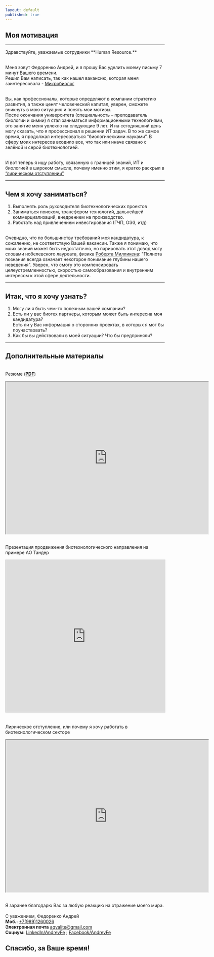 ```yaml
---
layout: default
published: true
---
```


## Моя мотивация
<hr>
Здравствуйте, уважаемые сотрудники **Human Resource.**

<br> Меня зовут Федоренко Андрей, и я прошу Вас уделить моему письму 7 минут Вашего времени.
<br> Решил Вам написать, так как нашел вакансию, которая меня заинтересовала - [Микробиолог](https://krasnodar.hh.ru/vacancy/18942162) <br>

<br> Вы, как профессионалы, которые определяют в компании стратегию развития, а также ценят человеческий капитал, уверен, сможете вникнуть в мою ситуацию и понять мои мотивы.
<br> После окончания университета (специальность – преподаватель биологии и химии) я стал заниматься информационными технологиями, это занятие меня увлекло на следующие 9 лет. И на сегодняшний день могу сказать, что я профессионал в решении ИТ задач. В то же самое время, я продолжал интересоваться “биологическими науками”. В сферу моих интересов входило все, что так или иначе связано с зелёной и серой биотехнологией.

<br> И вот теперь я ищу работу, связанную с границей знаний, ИТ и биологией в широком смысле, почему именно этим, я кратко раскрыл в [“лирическом отступлении”](https://drive.google.com/file/d/0B9i6rNV6u9XuOHpubWlQcVBQMmc)
<hr>

## Чем я хочу заниматься?

1. Выполнять роль руководителя биотехнологических проектов
2. Заниматься поиском, трансфером технологий, дальнейшей коммерциализаций, внедрением на производство.
3. Работать над привлечением инвестирования (ГЧП, ОЭЗ, итд)

<br> Очевидно, что по большинству требований моя кандидатура, к сожалению, не соответствую Вашей вакансии.
Также я понимаю, что моих знаний может быть недостаточно, но парировать этот довод могу словами нобелевского лауреата, физика [Роберта Милликена](https://ru.wikipedia.org/wiki/%D0%AF_%D0%B7%D0%BD%D0%B0%D1%8E,_%D1%87%D1%82%D0%BE_%D0%BD%D0%B8%D1%87%D0%B5%D0%B3%D0%BE_%D0%BD%D0%B5_%D0%B7%D0%BD%D0%B0%D1%8E): "Полнота познания всегда означает некоторое понимание глубины нашего неведения". Уверен, что смогу это компенсировать целеустремленностью, скоростью самообразования и внутренним интересом к этой сфере деятельности. <br>  
<hr>

## Итак, что я хочу узнать?
1.  Могу ли я быть чем-то полезным вашей компании?
2.	Есть ли у вас биотех партнеры, которым может быть интересна моя кандидатура?
    <br> Есть ли у Вас информация о сторонних проектах, в которых я мог бы поучаствовать?
3.	Как бы вы действовали в моей ситуации? Что бы предприняли?

<hr>


## Дополнительные материалы
<br> Резюме (**[PDF](https://drive.google.com/open?id=0B9i6rNV6u9XuMV9vdEtrWkljSTg)**)
<iframe src="https://drive.google.com/file/d/0B9i6rNV6u9XuMV9vdEtrWkljSTg/preview" width="640" height="480"></iframe>

<br> Презентация продвижения биотехнологического направления на примере АО Тандер
<iframe src="https://www.slideshare.net/slideshow/embed_code/key/cRr5pdUDSo5Hkh" width="640" height="480" frameborder="0" marginwidth="0" marginheight="0" scrolling="no" style="border:1px solid #CCC; border-width:1px; margin-bottom:5px; max-width: 100%;" allowfullscreen> </iframe>

<br> Лирическое отступление, или почему я хочу работать в биотехнологическом секторе
<iframe src="https://drive.google.com/file/d/0B9i6rNV6u9XuOHpubWlQcVBQMmc/preview" width="640" height="480"></iframe>


<br> Я заранее благодарю Вас за любую реакцию на отражение моего мира. <br>
<br> С уважением, Федоренко Андрей
<br> **Моб.:**             [+7(989)1260026](tel:+79891260026)
<br> **Электронная почта** [aqvalite@gmail.com](malito:aqvalite@gmail.com)
<br> **Социум:**           [LinkedIn/AndreyFe](https://www.linkedin.com/in/andreyfe) ; [Facebook/AndreyFe](https://www.facebook.com/AndreyFe)

## Спасибо, за Ваше время!

